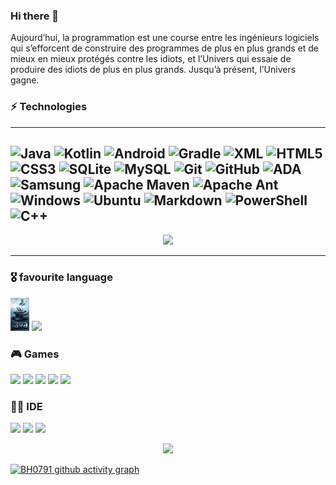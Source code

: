 ### Hi there 👋

Aujourd’hui, la programmation est une course entre les ingénieurs logiciels qui s’efforcent de construire des programmes de plus en plus grands et de mieux en mieux protégés contre les idiots, et l’Univers qui essaie de produire des idiots de plus en plus grands. Jusqu’à présent, l’Univers gagne.

### ⚡ Technologies
---
![Java](https://img.shields.io/badge/java-%23ED8B00.svg?style=for-the-badge&logo=openjdk&logoColor=black)
![Kotlin](https://img.shields.io/badge/kotlin-%237F52FF.svg?style=for-the-badge&logo=kotlin&logoColor=black)
![Android](https://img.shields.io/badge/Android-3DDC84?style=for-the-badge&logo=android&logoColor=black)
![Gradle](https://img.shields.io/badge/Gradle-02303A.svg?style=for-the-badge&logo=Gradle&logoColor=white)
![XML](https://img.shields.io/badge/xml-%14BF96.svg?style=for-the-badge)
![HTML5](https://img.shields.io/badge/html5-%23E34F26.svg?style=for-the-badge&logo=html5&logoColor=black)
![CSS3](https://img.shields.io/badge/css3-%231572B6.svg?style=for-the-badge&logo=css3&logoColor=white)
![SQLite](https://img.shields.io/badge/sqlite-%2307405e.svg?style=for-the-badge&logo=sqlite&logoColor=black)
![MySQL](https://img.shields.io/badge/mysql-black.svg?style=for-the-badge&logo=mysql&logoColor=white)
![Git](https://img.shields.io/badge/git-black.svg?style=for-the-badge&logo=git&logoColor=red)
![GitHub](https://img.shields.io/badge/github-%23121011.svg?style=for-the-badge&logo=github&logoColor=white)
![ADA](https://img.shields.io/badge/-ada-%237F52FF.svg?style=for-the-badge&logo=ada)
![Samsung](https://img.shields.io/badge/Samsung-%231428A0.svg?style=for-the-badge&logo=samsung&logoColor=white)
![Apache Maven](https://img.shields.io/badge/Apache%20Maven-C71A36?style=for-the-badge&logo=Apache%20Maven&logoColor=black)
![Apache Ant](https://img.shields.io/badge/Apache%20Ant-A81C7D?style=for-the-badge&logo=Apache%20Ant&logoColor=black)
![Windows](https://img.shields.io/badge/Windows-0078D6?style=for-the-badge&logo=windows&logoColor=white)
![Ubuntu](https://img.shields.io/badge/Ubuntu-E95420?style=for-the-badge&logo=ubuntu&logoColor=white)
![Markdown](https://img.shields.io/badge/markdown-%23000000.svg?style=for-the-badge&logo=markdown&logoColor=white)
![PowerShell](https://img.shields.io/badge/PowerShell-%235391FE.svg?style=for-the-badge&logo=powershell&logoColor=white)
![C++](https://img.shields.io/badge/c++-%2300599C.svg?style=for-the-badge&logo=c%2B%2B&logoColor=black)
---
<div align="center">
  <p align="center">
     <a href="https://github.com/dawidolko?tab=repositories">
          <img src="https://skillicons.dev/icons?i=java,kotlin,androidstudio" />
     </a>
  </p>
</div>

---

### 🎖️ favourite language

<p align="left">
<a>
     <img src="https://github.com/BH0791/BH0791/blob/main/imgs/Java-img.png" width="30">
</a>
  <img src="https://skillicons.dev/icons?i=kotlin" />
</p>

### 🎮 Games

<p align="left">
     <a>
     <img src="https://img.shields.io/badge/Steam-000000?style=flag&logo=steam&logoColor=white">
     </a>
     <a>
     <img src="https://img.shields.io/badge/Battle.net-000?style=flag&logo=battle.net&logoColor=148EFF">
     </a>
     <a>
     <img src="https://img.shields.io/badge/Counter_Strike-000000?style=flag&logo=counter-strike&logoColor=3DDC84">
     </a>
     <a>
     <img src="https://img.shields.io/badge/Origin-000000?style=flag&logo=origin&logoColor=E34A86">
     </a>
     <a>
     <img src="https://img.shields.io/badge/Ubisoft-000000?style=flag&logo=ubisoft&logoColor=E0ba8f">
     </a>

</p>

### 👩‍💻 IDE

<p align="left">
     <a>
     <img src="https://img.shields.io/badge/IntelliJ_IDEA-000000.svg?style=flag&logo=intellij-idea&logoColor=white">
     </a>
     <a>
     <img src="https://img.shields.io/badge/Android_Studio-3DDC84?style=flag&logo=android-studio&logoColor=white">
     </a>
     <a>
     <img src="https://img.shields.io/badge/Visual_Studio_Code-0078D4?style=flag&logo=visual%20studio%20code&logoColor=white">
     </a>

</p>

<p align="center">
<a>
     <img src="https://github-profile-trophy.vercel.app/?username=BH0791&theme=gruvbox">
     </a>
</p>

[![BH0791 github activity graph](https://github-readme-activity-graph.vercel.app/graph?username=BH0791&theme=react-dark)](https://github.com/BH0791)


<!-- 
![Anurag's GitHub stats](https://github-readme-stats.vercel.app/api?username=BH0791&show_icons=true&theme=radical)

![Top Langs](https://github-readme-stats.vercel.app/api/top-langs/?username=BH0791&hide=TeX&layout=compact)

<p><img align="center" src="https://github.com/BH0791/BH0791/blob/main/imgs/Strip-Jump-650-final1.jpg" width="300" /></p>
-->
<!--
**BH0791/BH0791** is a ✨ _special_ ✨ repository because its `README.md` (this file) appears on your GitHub profile.

Here are some ideas to get you started:

- 🔭 I’m currently working on ...
- 🌱 I’m currently learning ...
- 👯 I’m looking to collaborate on ...
- 🤔 I’m looking for help with ...
- 💬 Ask me about ...
- 📫 How to reach me: ...
- 😄 Pronouns: ...
- ⚡ Fun fact: ...
-->
